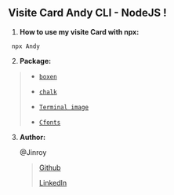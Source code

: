 ## <a name="Visit Card Npx"></a>Visite Card Andy CLI - NodeJS !

1. **How to use my visite Card with npx:**

```
 npx Andy
```

2. **Package:**

> - [`boxen`](https://www.npmjs.com/package/boxen)
>
> - [`chalk`](https://www.npmjs.com/package/chalk)
>
> - [`Terminal image`](https://www.npmjs.com/package/terminal-image)
>
> - [`Cfonts`](https://www.npmjs.com/package/cfonts)

3. **Author:**

   @Jinroy

   > [Github](https://github.com/krauseAndy)
   >
   > [LinkedIn](https://www.linkedin.com/in/andy-krause/)
